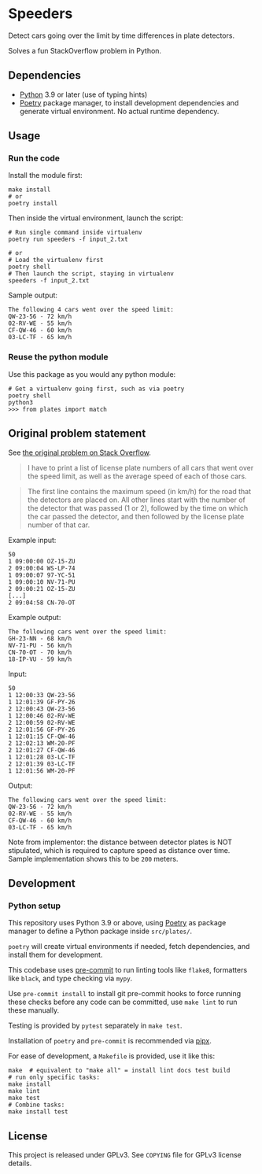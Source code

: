 # Speeders

Detect cars going over the limit by time differences in plate detectors.

Solves a fun StackOverflow problem in Python.

## Dependencies

- [Python](https://www.python.org/) 3.9 or later (use of typing hints)
- [Poetry](https://python-poetry.org) package manager, to install development
  dependencies and generate virtual environment. No actual runtime dependency.

## Usage

### Run the code

Install the module first:

    make install
    # or
	poetry install

Then inside the virtual environment, launch the script:

    # Run single command inside virtualenv
    poetry run speeders -f input_2.txt

    # or
    # Load the virtualenv first
    poetry shell
    # Then launch the script, staying in virtualenv
    speeders -f input_2.txt

Sample output:

    The following 4 cars went over the speed limit:
    QW-23-56 - 72 km/h
    02-RV-WE - 55 km/h
    CF-QW-46 - 60 km/h
    03-LC-TF - 65 km/h


### Reuse the python module

Use this package as you would any python module:

	# Get a virtualenv going first, such as via poetry
	poetry shell
	python3
	>>> from plates import match

## Original problem statement


See [the original problem on Stack Overflow](https://codereview.stackexchange.com/questions/277750/print-a-list-of-license-plate-numbers-of-all-cars-that-went-over-the-speed-limit).
> I have to print a list of license plate numbers of all cars that went over the speed limit, as well as the average speed of each of those cars.

> The first line contains the maximum speed (in km/h) for the road that the detectors are placed on. All other lines start with the number of the detector that was passed (1 or 2), followed by the time on which the car passed the detector, and then followed by the license plate number of that car.

Example input:

    50
    1 09:00:00 OZ-15-ZU
    2 09:00:04 WS-LP-74
    1 09:00:07 97-YC-51
    1 09:00:10 NV-71-PU
    2 09:00:21 OZ-15-ZU
    [...]
    2 09:04:58 CN-70-OT

Example output:

    The following cars went over the speed limit:
    GH-23-NN - 68 km/h
    NV-71-PU - 56 km/h
    CN-70-OT - 70 km/h
    18-IP-VU - 59 km/h

Input:

    50
    1 12:00:33 QW-23-56
    1 12:01:39 GF-PY-26
    2 12:00:43 QW-23-56
    1 12:00:46 02-RV-WE
    2 12:00:59 02-RV-WE
    2 12:01:56 GF-PY-26
    1 12:01:15 CF-QW-46
    2 12:02:13 WM-20-PF
    2 12:01:27 CF-QW-46
    1 12:01:28 03-LC-TF
    2 12:01:39 03-LC-TF
    1 12:01:56 WM-20-PF

Output:

    The following cars went over the speed limit:
    QW-23-56 - 72 km/h
    02-RV-WE - 55 km/h
    CF-QW-46 - 60 km/h
    03-LC-TF - 65 km/h

Note from implementor: the distance between detector plates is NOT stipulated,
which is required to capture speed as distance over time. Sample implementation
shows this to be `200` meters.

## Development

### Python setup

This repository uses Python 3.9 or above, using
[Poetry](https://python-poetry.org) as package manager to define a Python
package inside `src/plates/`.

`poetry` will create virtual environments if needed, fetch
dependencies, and install them for development.

This codebase uses [pre-commit](https://pre-commit.com) to run linting tools
like `flake8`, formatters like `black`, and type checking via `mypy`.

Use `pre-commit install` to install git pre-commit hooks to force running these
checks before any code can be committed, use `make lint` to run these manually.

Testing is provided by `pytest` separately in `make test`.

Installation of `poetry` and `pre-commit` is recommended via
[pipx](https://pypa.github.io/pipx/).


For ease of development, a `Makefile` is provided, use it like this:

	make  # equivalent to "make all" = install lint docs test build
	# run only specific tasks:
	make install
	make lint
	make test
	# Combine tasks:
	make install test

## License

This project is released under GPLv3. See `COPYING` file for GPLv3 license
details.
